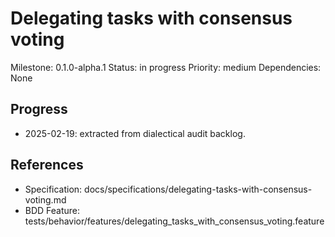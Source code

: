 # Delegating tasks with consensus voting
Milestone: 0.1.0-alpha.1
Status: in progress
Priority: medium
Dependencies: None

## Progress
- 2025-02-19: extracted from dialectical audit backlog.

## References
- Specification: docs/specifications/delegating-tasks-with-consensus-voting.md
- BDD Feature: tests/behavior/features/delegating_tasks_with_consensus_voting.feature
